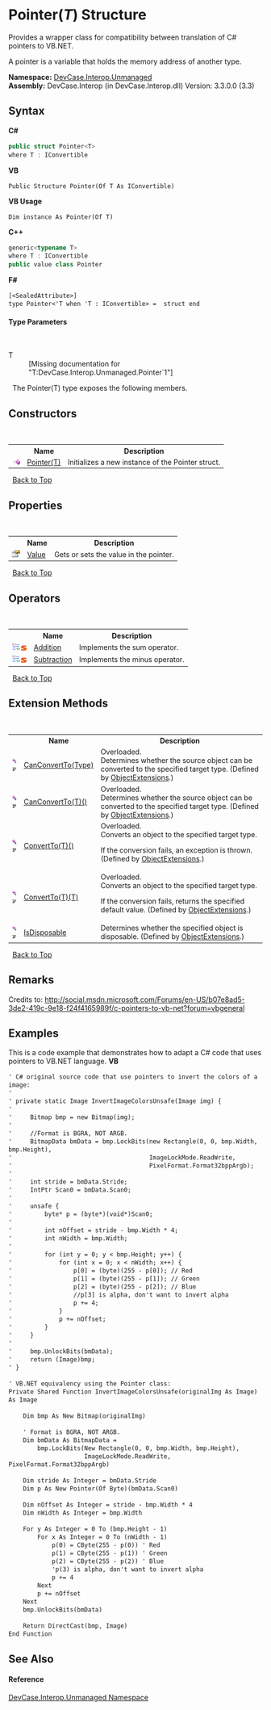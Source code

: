 # Pointer(*T*) Structure
 

Provides a wrapper class for compatibility between translation of C# pointers to VB.NET. 

 A pointer is a variable that holds the memory address of another type.

**Namespace:**&nbsp;<a href="N_DevCase_Interop_Unmanaged">DevCase.Interop.Unmanaged</a><br />**Assembly:**&nbsp;DevCase.Interop (in DevCase.Interop.dll) Version: 3.3.0.0 (3.3)

## Syntax

**C#**<br />
``` C#
public struct Pointer<T>
where T : IConvertible

```

**VB**<br />
``` VB
Public Structure Pointer(Of T As IConvertible)
```

**VB Usage**<br />
``` VB Usage
Dim instance As Pointer(Of T)
```

**C++**<br />
``` C++
generic<typename T>
where T : IConvertible
public value class Pointer
```

**F#**<br />
``` F#
[<SealedAttribute>]
type Pointer<'T when 'T : IConvertible> =  struct end
```


#### Type Parameters
&nbsp;<dl><dt>T</dt><dd>\[Missing <typeparam name="T"/> documentation for "T:DevCase.Interop.Unmanaged.Pointer`1"\]</dd></dl>&nbsp;
The Pointer(T) type exposes the following members.


## Constructors
&nbsp;<table><tr><th></th><th>Name</th><th>Description</th></tr><tr><td>![Public method](media/pubmethod.gif "Public method")</td><td><a href="M_DevCase_Interop_Unmanaged_Pointer_1__ctor">Pointer(T)</a></td><td>
Initializes a new instance of the Pointer struct.</td></tr></table>&nbsp;
<a href="#pointer(*t*)-structure">Back to Top</a>

## Properties
&nbsp;<table><tr><th></th><th>Name</th><th>Description</th></tr><tr><td>![Public property](media/pubproperty.gif "Public property")</td><td><a href="P_DevCase_Interop_Unmanaged_Pointer_1_Value">Value</a></td><td>
Gets or sets the value in the pointer.</td></tr></table>&nbsp;
<a href="#pointer(*t*)-structure">Back to Top</a>

## Operators
&nbsp;<table><tr><th></th><th>Name</th><th>Description</th></tr><tr><td>![Public operator](media/puboperator.gif "Public operator")![Static member](media/static.gif "Static member")</td><td><a href="M_DevCase_Interop_Unmanaged_Pointer_1_op_Addition">Addition</a></td><td>
Implements the sum operator.</td></tr><tr><td>![Public operator](media/puboperator.gif "Public operator")![Static member](media/static.gif "Static member")</td><td><a href="M_DevCase_Interop_Unmanaged_Pointer_1_op_Subtraction">Subtraction</a></td><td>
Implements the minus operator.</td></tr></table>&nbsp;
<a href="#pointer(*t*)-structure">Back to Top</a>

## Extension Methods
&nbsp;<table><tr><th></th><th>Name</th><th>Description</th></tr><tr><td>![Public Extension Method](media/pubextension.gif "Public Extension Method")![Code example](media/CodeExample.png "Code example")</td><td><a href="M_DevCase_Core_Extensions_Object_ObjectExtensions_CanConvertTo">CanConvertTo(Type)</a></td><td>Overloaded.  
Determines whether the source object can be converted to the specified target type.
 (Defined by <a href="T_DevCase_Core_Extensions_Object_ObjectExtensions">ObjectExtensions</a>.)</td></tr><tr><td>![Public Extension Method](media/pubextension.gif "Public Extension Method")![Code example](media/CodeExample.png "Code example")</td><td><a href="M_DevCase_Core_Extensions_Object_ObjectExtensions_CanConvertTo__1">CanConvertTo(T)()</a></td><td>Overloaded.  
Determines whether the source object can be converted to the specified target type.
 (Defined by <a href="T_DevCase_Core_Extensions_Object_ObjectExtensions">ObjectExtensions</a>.)</td></tr><tr><td>![Public Extension Method](media/pubextension.gif "Public Extension Method")![Code example](media/CodeExample.png "Code example")</td><td><a href="M_DevCase_Core_Extensions_Object_ObjectExtensions_ConvertTo__1">ConvertTo(T)()</a></td><td>Overloaded.  
Converts an object to the specified target type. 

 If the conversion fails, an exception is thrown.
 (Defined by <a href="T_DevCase_Core_Extensions_Object_ObjectExtensions">ObjectExtensions</a>.)</td></tr><tr><td>![Public Extension Method](media/pubextension.gif "Public Extension Method")![Code example](media/CodeExample.png "Code example")</td><td><a href="M_DevCase_Core_Extensions_Object_ObjectExtensions_ConvertTo__1_1">ConvertTo(T)(T)</a></td><td>Overloaded.  
Converts an object to the specified target type. 

 If the conversion fails, returns the specified default value.
 (Defined by <a href="T_DevCase_Core_Extensions_Object_ObjectExtensions">ObjectExtensions</a>.)</td></tr><tr><td>![Public Extension Method](media/pubextension.gif "Public Extension Method")![Code example](media/CodeExample.png "Code example")</td><td><a href="M_DevCase_Core_Extensions_Object_ObjectExtensions_IsDisposable">IsDisposable</a></td><td>
Determines whether the specified object is disposable.
 (Defined by <a href="T_DevCase_Core_Extensions_Object_ObjectExtensions">ObjectExtensions</a>.)</td></tr></table>&nbsp;
<a href="#pointer(*t*)-structure">Back to Top</a>

## Remarks
Credits to: <a href="http://social.msdn.microsoft.com/Forums/en-US/b07e8ad5-3de2-419c-9e18-f24f4165989f/c-pointers-to-vb-net?forum=vbgeneral" target="_blank">http://social.msdn.microsoft.com/Forums/en-US/b07e8ad5-3de2-419c-9e18-f24f4165989f/c-pointers-to-vb-net?forum=vbgeneral</a>

## Examples
This is a code example that demonstrates how to adapt a C# code that uses pointers to VB.NET language. 
**VB**<br />
``` VB
' C# original source code that use pointers to invert the colors of a image:
'
' private static Image InvertImageColorsUnsafe(Image img) {
' 
'     Bitmap bmp = new Bitmap(img);
' 
'     //Format is BGRA, NOT ARGB.
'     BitmapData bmData = bmp.LockBits(new Rectangle(0, 0, bmp.Width, bmp.Height),
'                                      ImageLockMode.ReadWrite,
'                                      PixelFormat.Format32bppArgb);
' 
'     int stride = bmData.Stride;
'     IntPtr Scan0 = bmData.Scan0;
' 
'     unsafe {
'         byte* p = (byte*)(void*)Scan0;
' 
'         int nOffset = stride - bmp.Width * 4;
'         int nWidth = bmp.Width;
' 
'         for (int y = 0; y < bmp.Height; y++) {
'             for (int x = 0; x < nWidth; x++) {
'                 p[0] = (byte)(255 - p[0]); // Red
'                 p[1] = (byte)(255 - p[1]); // Green
'                 p[2] = (byte)(255 - p[2]); // Blue
'                 //p[3] is alpha, don't want to invert alpha
'                 p += 4;
'             }
'             p += nOffset;
'         }
'     }
' 
'     bmp.UnlockBits(bmData);
'     return (Image)bmp;
' }

' VB.NET equivalency using the Pointer class:
Private Shared Function InvertImageColorsUnsafe(originalImg As Image) As Image

    Dim bmp As New Bitmap(originalImg)

    ' Format is BGRA, NOT ARGB.
    Dim bmData As BitmapData =
        bmp.LockBits(New Rectangle(0, 0, bmp.Width, bmp.Height),
                     ImageLockMode.ReadWrite, PixelFormat.Format32bppArgb)

    Dim stride As Integer = bmData.Stride
    Dim p As New Pointer(Of Byte)(bmData.Scan0)

    Dim nOffset As Integer = stride - bmp.Width * 4
    Dim nWidth As Integer = bmp.Width

    For y As Integer = 0 To (bmp.Height - 1)
        For x As Integer = 0 To (nWidth - 1)
            p(0) = CByte(255 - p(0)) ' Red
            p(1) = CByte(255 - p(1)) ' Green
            p(2) = CByte(255 - p(2)) ' Blue
            'p(3) is alpha, don't want to invert alpha
            p += 4
        Next
        p += nOffset
    Next
    bmp.UnlockBits(bmData)

    Return DirectCast(bmp, Image)
End Function
```


## See Also


#### Reference
<a href="N_DevCase_Interop_Unmanaged">DevCase.Interop.Unmanaged Namespace</a><br />